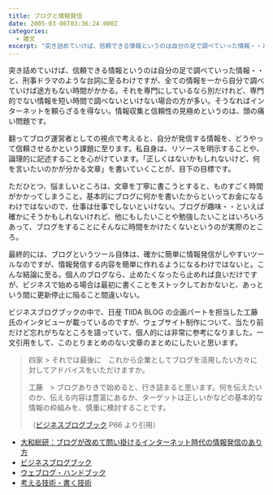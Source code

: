 ```yaml
---
title: ブログと情報発信
date: 2005-03-06T03:36:24.000Z
categories:
  - 雑文
excerpt: "突き詰めていけば、信頼できる情報というのは自分の足で調べていった情報・・と、刑事ドラマのような台詞に至るわけですが、全ての情報を一から自分で調べていけば途方もない時間がかかる。それを専門にしているなら別だけれど、専門的でない情報を短い時間で調べないといけない場合の方が多い。そうなればインターネットを頼らざるを得ない。情報収集と信頼性の見極めというのは、頭の痛い問題です。  翻ってブログ運営者としての視点で考えると、自分が発信する情報を、どうやって信頼させるかという課題に至ります。私自身は、リソースを明示することや、論理的に記述することを心がけています。「正しくはないかもしれないけど、何を言いたいのかが分かる文章」を書いていくことが、目下の目標です。"
---
```


突き詰めていけば、信頼できる情報というのは自分の足で調べていった情報・・と、刑事ドラマのような台詞に至るわけですが、全ての情報を一から自分で調べていけば途方もない時間がかかる。それを専門にしているなら別だけれど、専門的でない情報を短い時間で調べないといけない場合の方が多い。そうなればインターネットを頼らざるを得ない。情報収集と信頼性の見極めというのは、頭の痛い問題です。

翻ってブログ運営者としての視点で考えると、自分が発信する情報を、どうやって信頼させるかという課題に至ります。私自身は、リソースを明示することや、論理的に記述することを心がけています。「正しくはないかもしれないけど、何を言いたいのかが分かる文章」を書いていくことが、目下の目標です。

ただひとつ、悩ましいところは、文章を丁寧に書こうとすると、ものすごく時間がかかってしまうこと。基本的にブログに何かを書いたからといってお金になるわけではないので、仕事は仕事でしないといけない。ブログが趣味・・といえば確かにそうかもしれないけれど、他にもしたいことや勉強したいことはいろいろあって、ブログをすることにそんなに時間をかけたくないというのが実際のところ。

最終的には、ブログというツール自体は、確かに簡単に情報発信がしやすいツールなのですが、情報発信する内容を簡単に作れるようになるわけではないと。こんな結論に至る。個人のブログなら、止めたくなったら止めれば良いだけですが、ビジネスで始める場合は最初に書くことをストックしておかないと、あっという間に更新停止に陥ること間違いない。

ビジネスブログブックの中で、日産 TIIDA BLOG の企画パートを担当した工藤氏のインタビューが載っているのですが、ウェブサイト制作について、当たり前だけど忘れがちなところを語っていて、個人的には非常に参考になりました。一文引用をして、このとりまとめのない文章のまとめにしたいと思います。

> 四家 \> それでは最後に　これから企業としてブログを活用したい方々に対してアドバイスをいただけますか。
>
> 工藤　\> ブログありきで始めると、行き詰まると思います。何を伝えたいのか、伝える内容は豊富にあるか、ターゲットは正しいかなどの基本的な情報の枠組みを、慎重に検討することです。
>
> （[ビジネスブログブック](http://www.amazon.co.jp/exec/obidos/ASIN/4839917108/ref=nosim/yutakayamaguc-22) P66 より引用）

- [大和総研：ブログが改めて問い掛けるインターネット時代の情報発信のあり方](http://www.dir.co.jp/publicity/column/index.html)
- [ビジネスブログブック](http://www.amazon.co.jp/exec/obidos/ASIN/4839917108/ref=nosim/yutakayamaguc-22)
- [ウェブログ・ハンドブック](http://www.amazon.co.jp/exec/obidos/ASIN/483991107X/ref=nosim/yutakayamaguc-22)
- [考える技術・書く技術](http://www.amazon.co.jp/exec/obidos/ASIN/4478490279/ref=nosim/yutakayamaguc-22)
